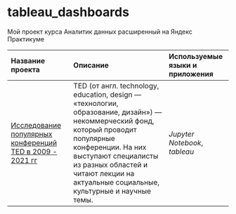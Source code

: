 # tableau_dashboards
Мой проект курса Аналитик данных расширенный на Яндекс Практикуме

| Название проекта | Описание | Используемые языки и приложения | 
| :---------------------- | :---------------------- | :---------------------- |
| [Исследование популярных конференций TED в 2009 - 2021 гг](moscow_caffees_EDA_vis) | TED (от англ. technology, education, design — «технологии, образование, дизайн») — некоммерческий фонд, который проводит популярные конференции. На них выступают специалисты из разных областей и читают лекции на актуальные социальные, культурные и научные темы.| *Jupyter Notebook*, *tableau*|

